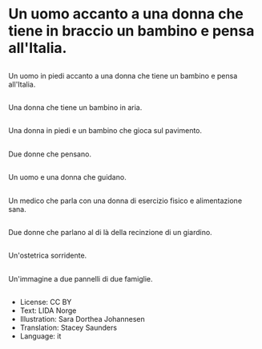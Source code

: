 # Un uomo accanto a una donna che tiene in braccio un bambino e pensa all'Italia.

##
Un uomo in piedi accanto a una donna che tiene un bambino e pensa all'Italia.

##
Una donna che tiene un bambino in aria.

##
Una donna in piedi e un bambino che gioca sul pavimento.

##
Due donne che pensano.

##
Un uomo e una donna che guidano.

##
Un medico che parla con una donna di esercizio fisico e alimentazione sana.

##
Due donne che parlano al di là della recinzione di un giardino.

##
Un'ostetrica sorridente.

##
Un'immagine a due pannelli di due famiglie.

##
* License: CC BY
* Text: LIDA Norge
* Illustration: Sara Dorthea Johannesen
* Translation: Stacey Saunders
* Language: it
